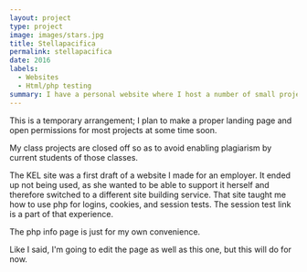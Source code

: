 ```yaml
---
layout: project
type: project
image: images/stars.jpg
title: Stellapacifica
permalink: stellapacifica
date: 2016
labels:
  - Websites
  - Html/php testing
summary: I have a personal website where I host a number of small projects, including a few class projects.
---
```


This is a temporary arrangement; I plan to make a proper landing page and open permissions for most projects at some time soon.

My class projects are closed off so as to avoid enabling plagiarism by current students of those classes.

The KEL site was a first draft of a website I made for an employer. It ended up not being used, as she wanted to be able to support it herself and therefore switched to a different site building service. That site taught me how to use php for logins, cookies, and session tests. The session test link is a part of that experience.

The php info page is just for my own convenience.

Like I said, I'm going to edit the page as well as this one, but this will do for now.
